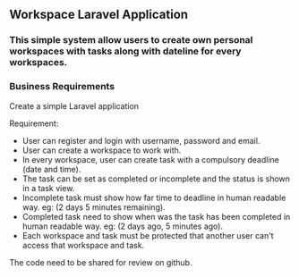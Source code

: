 ## Workspace Laravel Application

### This simple system allow users to create own personal workspaces with tasks along with dateline for every workspaces.

### Business Requirements

Create a simple Laravel application

Requirement:

- User can register and login with username, password and email.
- User can create a workspace to work with.
- In every workspace, user can create task with a compulsory deadline (date and time).
- The task can be set as completed or incomplete and the status is shown in a task view.
- Incomplete task must show how far time to deadline in human readable way. eg: (2 days 5 minutes remaining).
- Completed task need to show when was the task has been completed in human readable way. eg: (2 days ago, 5 minutes ago).
- Each workspace and task must be protected that another user can't access that workspace and task.

The code need to be shared for review on github.
